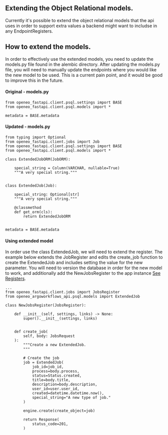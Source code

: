 ## Extending the Object Relational models.

Currently it's possible to extend the object relational models that the api uses in order to support extra values a backend might want to includse in any EndpointRegisters.

## How to extend the models.

In order to effectively use the extended models, you need to update the models.py file found in the alembic directory. After updating the models.py file, you will need to manually update the endpoints where you would like the new model to be used. This is a current pain point, and it would be good to improve this in the future.

#### Original - models.py

    from openeo_fastapi.client.psql.settings import BASE
    from openeo_fastapi.client.psql.models import *

    metadata = BASE.metadata

#### Updated - models.py


    from typing import Optional
    from openeo_fastapi.client.jobs import Job
    from openeo_fastapi.client.psql.settings import BASE
    from openeo_fastapi.client.psql.models import *

    class ExtendedJobORM(JobORM):

        special_string = Column(VARCHAR, nullable=True)
        """A very special string."""


    class ExtendedJob(Job):

        special_string: Optional[str]
        """A very special string."""

        @classmethod
        def get_orm(cls):
            return ExtendedJobORM


    metadata = BASE.metadata

#### Using extended model

In order use the class ExtendedJob, we will need to extend the register. The example below extends the JobRegister and edits the create_job function to create the ExtendedJob and includes setting the value for the new parameter. You will need to version the database in order for the new model to work, and additionally add the NewJobsRegister to the app instance [See Registers](/docs/guide/registers.md).

    ...
    from openeo_fastapi.client.jobs import JobsRegister
    from openeo_argoworkflows_api.psql.models import ExtendedJob

    class NewJobsRegister(JobsRegister):

        def __init__(self, settings, links) -> None:
            super().__init__(settings, links)


        def create_job(
            self, body: JobsRequest
        ):
            """Create a new ExtendedJob.
            """

            # Create the job
            job = ExtendedJob(
                job_id=job_id,
                process=body.process,
                status=Status.created,
                title=body.title,
                description=body.description,
                user_id=user.user_id,
                created=datetime.datetime.now(),
                special_string="A new type of job."
            )

            engine.create(create_object=job)

            return Response(
                status_code=201,
            )
